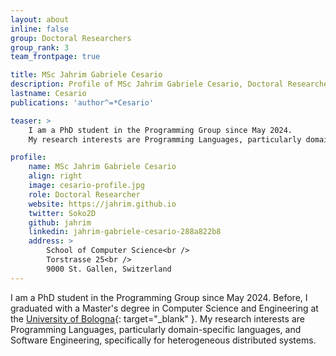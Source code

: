 ```yaml
---
layout: about
inline: false
group: Doctoral Researchers
group_rank: 3
team_frontpage: true

title: MSc Jahrim Gabriele Cesario
description: Profile of MSc Jahrim Gabriele Cesario, Doctoral Researcher at the Programming Group.
lastname: Cesario
publications: 'author^=*Cesario'

teaser: >
    I am a PhD student in the Programming Group since May 2024.
    My research interests are Programming Languages, particularly domain-specific languages, and Software Engineering, specifically for heterogeneous distributed systems.

profile:
    name: MSc Jahrim Gabriele Cesario
    align: right
    image: cesario-profile.jpg
    role: Doctoral Researcher
    website: https://jahrim.github.io
    twitter: Soko2D
    github: jahrim
    linkedin: jahrim-gabriele-cesario-288a822b8
    address: >
        School of Computer Science<br />
        Torstrasse 25<br />
        9000 St. Gallen, Switzerland
---
```


I am a PhD student in the Programming Group since May 2024.
Before, I graduated with a Master's degree in Computer Science and Engineering at the [University of Bologna](https://www.unibo.it/){: target="_blank" }.
My research interests are Programming Languages, particularly domain-specific languages, and Software Engineering, specifically for heterogeneous distributed systems.
